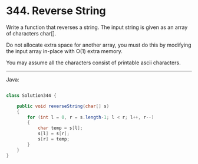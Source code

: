 # 344. Reverse String

Write a function that reverses a string. The input string is given as an array
of characters char[].

Do not allocate extra space for another array, you must do this by modifying
the input array in-place with O(1) extra memory.

You may assume all the characters consist of printable ascii characters.

---

Java:

```java

class Solution344 {

    public void reverseString(char[] s)
    {
        for (int l = 0, r = s.length-1; l < r; l++, r--)
        {
            char temp = s[l];
            s[l] = s[r];
            s[r] = temp;
        }
    }
}

```
